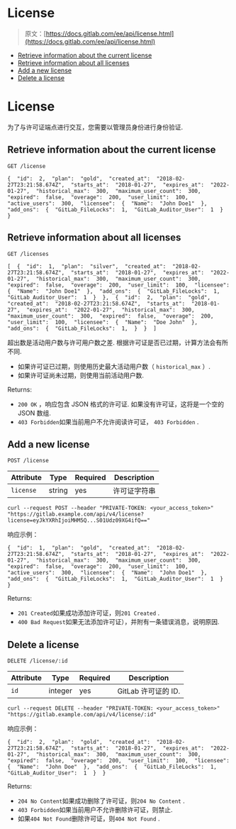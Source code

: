# License

> 原文：[https://docs.gitlab.com/ee/api/license.html](https://docs.gitlab.com/ee/api/license.html)

*   [Retrieve information about the current license](#retrieve-information-about-the-current-license)
*   [Retrieve information about all licenses](#retrieve-information-about-all-licenses)
*   [Add a new license](#add-a-new-license)
*   [Delete a license](#delete-a-license)

# License[](#license-core-only "Permalink")

为了与许可证端点进行交互，您需要以管理员身份进行身份验证.

## Retrieve information about the current license[](#retrieve-information-about-the-current-license "Permalink")

```
GET /license 
```

```
{  "id":  2,  "plan":  "gold",  "created_at":  "2018-02-27T23:21:58.674Z",  "starts_at":  "2018-01-27",  "expires_at":  "2022-01-27",  "historical_max":  300,  "maximum_user_count":  300,  "expired":  false,  "overage":  200,  "user_limit":  100,  "active_users":  300,  "licensee":  {  "Name":  "John Doe1"  },  "add_ons":  {  "GitLab_FileLocks":  1,  "GitLab_Auditor_User":  1  }  } 
```

## Retrieve information about all licenses[](#retrieve-information-about-all-licenses "Permalink")

```
GET /licenses 
```

```
[  {  "id":  1,  "plan":  "silver",  "created_at":  "2018-02-27T23:21:58.674Z",  "starts_at":  "2018-01-27",  "expires_at":  "2022-01-27",  "historical_max":  300,  "maximum_user_count":  300,  "expired":  false,  "overage":  200,  "user_limit":  100,  "licensee":  {  "Name":  "John Doe1"  },  "add_ons":  {  "GitLab_FileLocks":  1,  "GitLab_Auditor_User":  1  }  },  {  "id":  2,  "plan":  "gold",  "created_at":  "2018-02-27T23:21:58.674Z",  "starts_at":  "2018-01-27",  "expires_at":  "2022-01-27",  "historical_max":  300,  "maximum_user_count":  300,  "expired":  false,  "overage":  200,  "user_limit":  100,  "licensee":  {  "Name":  "Doe John"  },  "add_ons":  {  "GitLab_FileLocks":  1,  }  }  ] 
```

超出数是活动用户数与许可用户数之差. 根据许可证是否已过期，计算方法会有所不同.

*   如果许可证已过期，则使用历史最大活动用户数（ `historical_max` ）.
*   如果许可证尚未过期，则使用当前活动用户数.

Returns:

*   `200 OK` ，响应包含 JSON 格式的许可证. 如果没有许可证，这将是一个空的 JSON 数组.
*   `403 Forbidden`如果当前用户不允许阅读许可证， `403 Forbidden` .

## Add a new license[](#add-a-new-license "Permalink")

```
POST /license 
```

| Attribute | Type | Required | Description |
| --- | --- | --- | --- |
| `license` | string | yes | 许可证字符串 |

```
curl --request POST --header "PRIVATE-TOKEN: <your_access_token>" "https://gitlab.example.com/api/v4/license?license=eyJkYXRhIjoiMHM5Q...S01Udz09XG4ifQ==" 
```

响应示例：

```
{  "id":  1,  "plan":  "gold",  "created_at":  "2018-02-27T23:21:58.674Z",  "starts_at":  "2018-01-27",  "expires_at":  "2022-01-27",  "historical_max":  300,  "maximum_user_count":  300,  "expired":  false,  "overage":  200,  "user_limit":  100,  "active_users":  300,  "licensee":  {  "Name":  "John Doe1"  },  "add_ons":  {  "GitLab_FileLocks":  1,  "GitLab_Auditor_User":  1  }  } 
```

Returns:

*   `201 Created`如果成功添加许可证，则`201 Created` .
*   `400 Bad Request`如果无法添加许可证），并附有一条错误消息，说明原因.

## Delete a license[](#delete-a-license "Permalink")

```
DELETE /license/:id 
```

| Attribute | Type | Required | Description |
| --- | --- | --- | --- |
| `id` | integer | yes | GitLab 许可证的 ID. |

```
curl --request DELETE --header "PRIVATE-TOKEN: <your_access_token>" "https://gitlab.example.com/api/v4/license/:id" 
```

响应示例：

```
{  "id":  2,  "plan":  "gold",  "created_at":  "2018-02-27T23:21:58.674Z",  "starts_at":  "2018-01-27",  "expires_at":  "2022-01-27",  "historical_max":  300,  "maximum_user_count":  300,  "expired":  false,  "overage":  200,  "user_limit":  100,  "licensee":  {  "Name":  "John Doe"  },  "add_ons":  {  "GitLab_FileLocks":  1,  "GitLab_Auditor_User":  1  }  } 
```

Returns:

*   `204 No Content`如果成功删除了许可证，则`204 No Content` .
*   `403 Forbidden`如果当前用户不允许删除许可证，则禁止.
*   如果`404 Not Found`删除许可证，则`404 Not Found` .